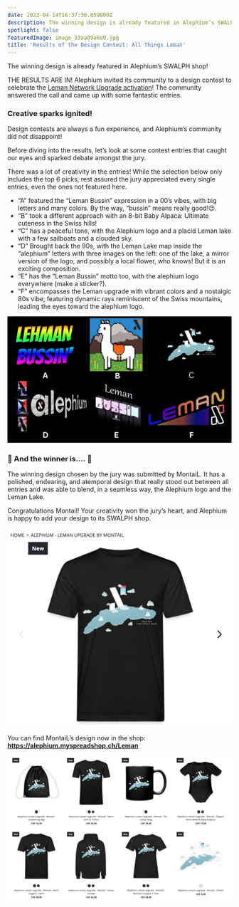 ```yaml
---
date: 2023-04-14T16:37:30.059000Z
description: The winning design is already featured in Alephium’s SWALPH shop!
spotlight: false
featuredImage: image_33aa09a8e0.jpg
title: 'Results of the Design Contest: All Things Leman'
---
```


The winning design is already featured in Alephium’s SWALPH shop!

THE RESULTS ARE IN! Alephium invited its community to a design contest to celebrate the <a href="https://medium.com/@alephium/the-leman-network-upgrade-is-live-f52c89b7dd6a" data-href="https://medium.com/@alephium/the-leman-network-upgrade-is-live-f52c89b7dd6a">Leman Network Upgrade activation</a>! The community answered the call and came up with some fantastic entries.

### Creative sparks ignited!

Design contests are always a fun experience, and Alephium’s community did not disappoint!

Before diving into the results, let’s look at some contest entries that caught our eyes and sparked debate amongst the jury.

There was a lot of creativity in the entries! While the selection below only includes the top 6 picks, rest assured the jury appreciated every single entries, even the ones not featured here.

- “A” featured the “Leman Bussin” expression in a 00’s vibes, with big letters and many colors. By the way, “bussin” means really good!😉.
- “B” took a different approach with an 8-bit Baby Alpaca: Ultimate cuteness in the Swiss hills!
- “C” has a peaceful tone, with the Alephium logo and a placid Leman lake with a few sailboats and a clouded sky.
- “D” Brought back the 90s, with the Leman Lake map inside the “alephium” letters with three images on the left: one of the lake, a mirror version of the logo, and possibly a local flower, who knows! But it is an exciting composition.
- “E” has the “Leman Bussin” motto too, with the alephium logo everywhere (make a sticker?).
- “F” encompasses the Leman upgrade with vibrant colors and a nostalgic 80s vibe, featuring dynamic rays reminiscent of the Swiss mountains, leading the eyes toward the alephium logo.

![](image_682e53d7b2.jpg)

### 🥁 And the winner is…. 🥁

The winning design chosen by the jury was submitted by MontaiL. It has a polished, endearing, and atemporal design that really stood out between all entries and was able to blend, in a seamless way, the Alephium logo and the Leman Lake.

Congratulations Montail! Your creativity won the jury’s heart, and Alephium is happy to add your design to its SWALPH shop.

![](image_4c828993d0.jpg)

You can find MontaiL’s design now in the shop: <a href="https://alephium.myspreadshop.ch/Leman" data-href="https://alephium.myspreadshop.ch/Leman"><strong>https://alephium.myspreadshop.ch/Leman</strong></a>

![](image_a4df5d9795.jpg)

